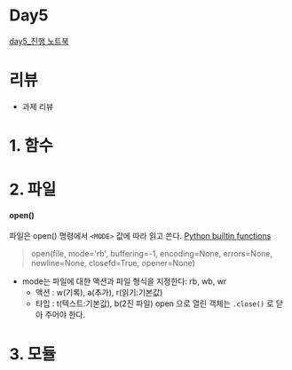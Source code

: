 # Day5

[day5_진행 노트북](./day5_진행.ipynb)

# 리뷰
 - 과제 리뷰

# 1. 함수


# 2. 파일

#### open()

파일은 open() 명령에서 `<MODE>` 값에 따라 읽고 쓴다. [Python builtin functions](https://docs.python.org/3/library/functions.html)
    
>open(file, mode='rb', buffering=-1, encoding=None, errors=None, newline=None, closefd=True, opener=None)
  - mode는 파일에 대한 액션과 파일 형식을 지정한다: rb, wb, wr
     - 액션 : w(기록), a(추가), r(읽기:기본값)
     - 타입 : t(텍스트:기본값), b(2진 파일)
open 으로 열린 객체는 `.close()` 로 닫아 주어야 한다.


# 3. 모듈 
